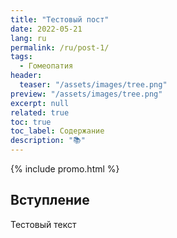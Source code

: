 ```yaml
---
title: "Тестовый пост"
date: 2022-05-21
lang: ru
permalink: /ru/post-1/
tags:
  - Гомеопатия
header:
  teaser: "/assets/images/tree.png"
preview: "/assets/images/tree.png"
excerpt: null
related: true
toc: true
toc_label: Содержание
description: "📚"
---
```


{% include promo.html %}

## Вступление

Тестовый текст
